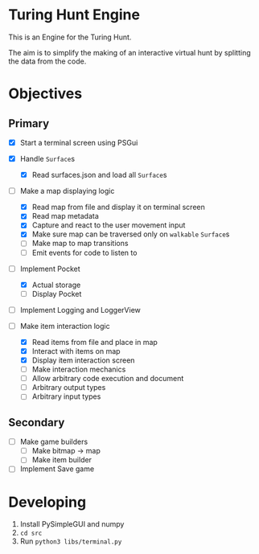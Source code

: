 # Turing Hunt Engine

This is an Engine for the Turing Hunt.

The aim is to simplify the making of an interactive virtual hunt by splitting the data from the code.

# Objectives

## Primary

- [x] Start a terminal screen using PSGui
- [x] Handle `Surface`s
    - [x] Read surfaces.json and load all `Surface`s

- [ ] Make a map displaying logic
    - [x] Read map from file and display it on terminal screen
    - [x] Read map metadata
    - [x] Capture and react to the user movement input
    - [x] Make sure map can be traversed only on `walkable` `Surface`s
    - [ ] Make map to map transitions
    - [ ] Emit events for code to listen to

- [ ] Implement Pocket
    - [x] Actual storage
    - [ ] Display Pocket

- [ ] Implement Logging and LoggerView

- [ ] Make item interaction logic
    - [x] Read items from file and place in map
    - [x] Interact with items on map
    - [x] Display item interaction screen
    - [ ] Make interaction mechanics
    - [ ] Allow arbitrary code execution and document
    - [ ] Arbitrary output types
    - [ ] Arbitrary input types

## Secondary 

- [ ] Make game builders
    - [ ] Make bitmap -> map
    - [ ] Make item builder

- [ ] Implement Save game 

# Developing

1. Install PySimpleGUI and numpy
2. `cd src`
3. Run `python3 libs/terminal.py`
